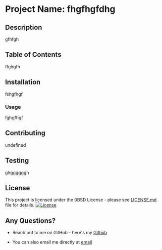 
  # Project Name: fhgfhgfdhg
  
  ## Description
  gfhfgh
  
  ## Table of Contents
  ffghgfh

  ## Installation
  fshgfhgf
  
  ### Usage
  fghgfhgf
  
  ## Contributing
  undefined

  ## Testing
  ghggggggh
  
  ## License

  This project is licensed under the 0BSD License - please see [LICENSE.md](LICENSE.md) file for details.
  [![License](https://img.shields.io/badge/License-0BSD-blue.svg)](https://opensource.org/licenses/0BSD)
  
  ## Any Questions?
  - Reach out to me on GitHub - here's my [Github](https://github.com/f3n215)

  - You can also email me directly at [email](dcampo85@gmail.com)
  